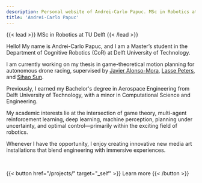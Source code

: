 ```yaml
---
description: Personal website of Andrei-Carlo Papuc. MSc in Robotics at TU Delft
title: 'Andrei-Carlo Papuc'
---
```


{{< lead >}}
MSc in Robotics at TU Delft
{{< /lead >}}

Hello! My name is Andrei-Carlo Papuc, and I am a Master’s student in the Department of Cognitive Robotics (CoR) at Delft University of Technology.

I am currently working on my thesis in game-theoretical motion planning for autonomous drone racing, supervised by [Javier Alonso-Mora](https://autonomousrobots.nl/), [Lasse Peters](https://lasse-peters.net/), and [Sihao Sun](https://sihaosun.github.io/).

Previously, I earned my Bachelor's degree in Aerospace Engineering from Delft University of Technology, with a minor in Computational Science and Engineering.

My academic interests lie at the intersection of game theory, multi-agent reinforcement learning, deep learning, machine perception, planning under uncertainty, and optimal control—primarily within the exciting field of robotics.

Whenever I have the opportunity, I enjoy creating innovative new media art installations that blend engineering with immersive experiences.

<br>

{{< button href="/projects/" target="_self" >}}
Learn more
{{< /button >}}